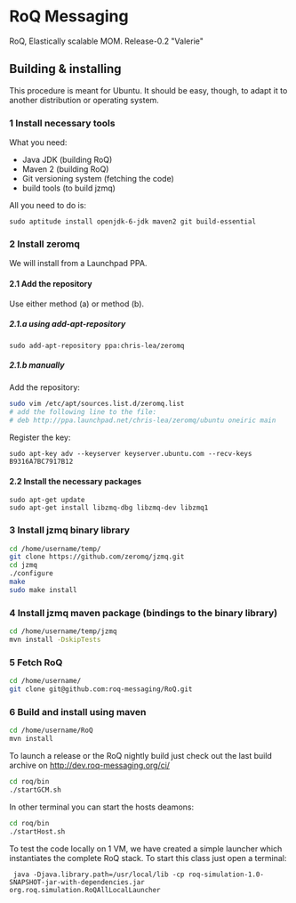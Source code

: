 RoQ Messaging
=============

RoQ, Elastically scalable MOM.
Release-0.2 "Valerie"

Building & installing
---------------------

This procedure is meant for Ubuntu. It should be easy, though, to adapt it to another distribution or operating system.

### 1 Install necessary tools
What you need:

*   Java JDK (building RoQ)
*   Maven 2 (building RoQ)
*   Git versioning system (fetching the code)
*   build tools (to build jzmq)

All you need to do is:

    sudo aptitude install openjdk-6-jdk maven2 git build-essential


### 2 Install zeromq
We will install from a Launchpad PPA.

#### 2.1 Add the repository

Use either method (a) or method (b).

##### 2.1.a using add-apt-repository
    sudo add-apt-repository ppa:chris-lea/zeromq

##### 2.1.b manually
Add the repository:

```sh
sudo vim /etc/apt/sources.list.d/zeromq.list
# add the following line to the file:
# deb http://ppa.launchpad.net/chris-lea/zeromq/ubuntu oneiric main
```
Register the key:

    sudo apt-key adv --keyserver keyserver.ubuntu.com --recv-keys B9316A7BC7917B12

#### 2.2 Install the necessary packages
    sudo apt-get update
    sudo apt-get install libzmq-dbg libzmq-dev libzmq1

### 3 Install jzmq binary library
```sh
cd /home/username/temp/
git clone https://github.com/zeromq/jzmq.git
cd jzmq
./configure
make
sudo make install
```

### 4 Install jzmq maven package (bindings to the binary library)
```sh
cd /home/username/temp/jzmq
mvn install -DskipTests
```

### 5 Fetch RoQ

```sh
cd /home/username/
git clone git@github.com:roq-messaging/RoQ.git
```

### 6 Build and install using maven

```sh
cd /home/username/RoQ
mvn install
```

To launch a release or the RoQ nightly build just check out the last build archive on http://dev.roq-messaging.org/ci/
```sh
cd roq/bin
./startGCM.sh
```

In other terminal you can start the hosts deamons:
```sh
cd roq/bin
./startHost.sh
```

To test the code locally on 1 VM, we have created a simple launcher which instantiates the complete RoQ stack. To start this class just open a terminal:

```
 java -Djava.library.path=/usr/local/lib -cp roq-simulation-1.0-SNAPSHOT-jar-with-dependencies.jar org.roq.simulation.RoQAllLocalLauncher 
```


